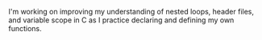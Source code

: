 I'm working on improving my understanding of nested loops, header files, and variable scope in C as I practice declaring and defining my own functions.
